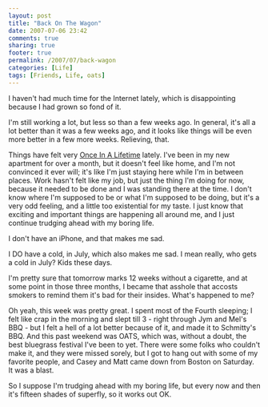 ```yaml
---
layout: post
title: "Back On The Wagon"
date: 2007-07-06 23:42
comments: true
sharing: true
footer: true
permalink: /2007/07/back-wagon
categories: [Life]
tags: [Friends, Life, oats]
---
```

I haven't had much time for the Internet lately, which is disappointing because I had grown so fond of it.

I'm still working a lot, but less so than a few weeks ago.  In general, it's all a lot better than it was a few weeks ago, and it looks like things will be even more better in a few more weeks.  Relieving, that.

Things have felt very <a href="http://en.wikipedia.org/wiki/Once_in_a_Lifetime_%28Talking_Heads_song%29">Once In A Lifetime</a> lately.  I've been in my new apartment for over a month, but it doesn't feel like home, and I'm not convinced it ever will; it's like I'm just staying here while I'm in between places.  Work hasn't felt like my job, but just the thing I'm doing for now, because it needed to be done and I was standing there at the time.  I don't know where I'm supposed to be or what I'm supposed to be doing, but it's a very odd feeling, and a little too existential for my taste.  I just know that exciting and important things are happening all around me, and I just continue trudging ahead with my boring life.

I don't have an iPhone, and that makes me sad.

I DO have a cold, in July, which also makes me sad.  I mean really, who gets a cold in July?  Kids these days.

I'm pretty sure that tomorrow marks 12 weeks without a cigarette, and at some point in those three months, I became that asshole that accosts smokers to remind them it's bad for their insides.  What's happened to me?

Oh yeah, this week was pretty great.  I spent most of the Fourth sleeping; I felt like crap in the morning and slept till 3 - right through Jym and Mel's BBQ - but I felt a hell of a lot better because of it, and made it to Schmitty's BBQ.  And this past weekend was OATS, which was, without a doubt, the best bluegrass festival I've been to yet.  There were some folks who couldn't make it, and they were missed sorely, but I got to hang out with some of my favorite people, and Casey and Matt came down from Boston on Saturday.  It was a blast.

So I suppose I'm trudging ahead with my boring life, but every now and then it's fifteen shades of superfly, so it works out OK.
